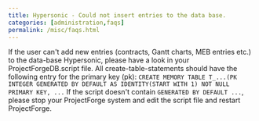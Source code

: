```yaml
---
title: Hypersonic - Could not insert entries to the data base.
categories: [administration,faqs]
permalink: /misc/faqs.html
---
```


If the user can't add new entries (contracts, Gantt charts, MEB entries etc.) to the data-base Hypersonic, please have a look in your ProjectForgeDB.script file. All create-table-statements should have the following entry for the primary key (pk): 
`CREATE MEMORY TABLE T_...(PK INTEGER GENERATED BY DEFAULT AS IDENTITY(START WITH 1) NOT NULL PRIMARY KEY, ...` 
If the script doesn't contain `GENERATED BY DEFAULT ...`, please stop your ProjectForge system and edit the script file and restart ProjectForge.
